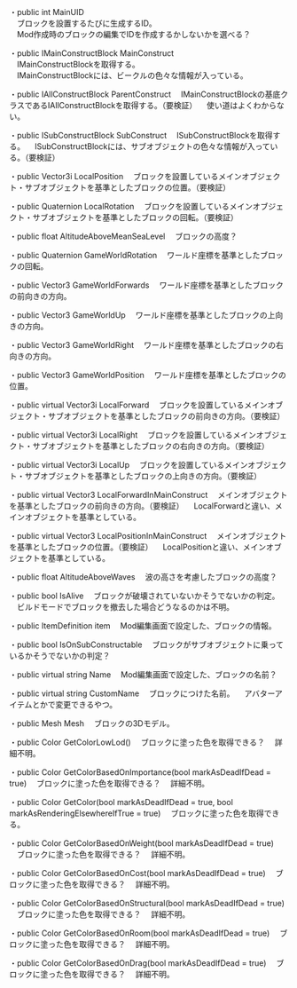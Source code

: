 ・public int MainUID  
　ブロックを設置するたびに生成するID。  
　Mod作成時のブロックの編集でIDを作成するかしないかを選べる？  

・public IMainConstructBlock MainConstruct  
　IMainConstructBlockを取得する。  
　IMainConstructBlockには、ビークルの色々な情報が入っている。  

・public IAllConstructBlock ParentConstruct
　IMainConstructBlockの基底クラスであるIAllConstructBlockを取得する。（要検証）
　使い道はよくわからない。

・public ISubConstructBlock SubConstruct
　ISubConstructBlockを取得する。
　ISubConstructBlockには、サブオブジェクトの色々な情報が入っている。（要検証）

・public Vector3i LocalPosition
　ブロックを設置しているメインオブジェクト・サブオブジェクトを基準としたブロックの位置。（要検証）

・public Quaternion LocalRotation
　ブロックを設置しているメインオブジェクト・サブオブジェクトを基準としたブロックの回転。（要検証）

・public float AltitudeAboveMeanSeaLevel
　ブロックの高度？

・public Quaternion GameWorldRotation
　ワールド座標を基準としたブロックの回転。

・public Vector3 GameWorldForwards
　ワールド座標を基準としたブロックの前向きの方向。

・public Vector3 GameWorldUp
　ワールド座標を基準としたブロックの上向きの方向。

・public Vector3 GameWorldRight
　ワールド座標を基準としたブロックの右向きの方向。

・public Vector3 GameWorldPosition
　ワールド座標を基準としたブロックの位置。

・public virtual Vector3i LocalForward
　ブロックを設置しているメインオブジェクト・サブオブジェクトを基準としたブロックの前向きの方向。（要検証）

・public virtual Vector3i LocalRight
　ブロックを設置しているメインオブジェクト・サブオブジェクトを基準としたブロックの右向きの方向。（要検証）

・public virtual Vector3i LocalUp
　ブロックを設置しているメインオブジェクト・サブオブジェクトを基準としたブロックの上向きの方向。（要検証）

・public virtual Vector3 LocalForwardInMainConstruct
　メインオブジェクトを基準としたブロックの前向きの方向。（要検証）
　LocalForwardと違い、メインオブジェクトを基準としている。

・public virtual Vector3 LocalPositionInMainConstruct
　メインオブジェクトを基準としたブロックの位置。（要検証）
　LocalPositionと違い、メインオブジェクトを基準としている。

・public float AltitudeAboveWaves
　波の高さを考慮したブロックの高度？

・public bool IsAlive
　ブロックが破壊されていないかそうでないかの判定。
　ビルドモードでブロックを撤去した場合どうなるのかは不明。

・public ItemDefinition item
　Mod編集画面で設定した、ブロックの情報。

・public bool IsOnSubConstructable
　ブロックがサブオブジェクトに乗っているかそうでないかの判定？

・public virtual string Name
　Mod編集画面で設定した、ブロックの名前？

・public virtual string CustomName
　ブロックにつけた名前。
　アバターアイテムとかで変更できるやつ。

・public Mesh Mesh
　ブロックの3Dモデル。

・public Color GetColorLowLod()
　ブロックに塗った色を取得できる？
　詳細不明。

・public Color GetColorBasedOnImportance(bool markAsDeadIfDead = true)
　ブロックに塗った色を取得できる？
　詳細不明。

・public Color GetColor(bool markAsDeadIfDead = true, bool markAsRenderingElsewhereIfTrue = true)
　ブロックに塗った色を取得できる。

・public Color GetColorBasedOnWeight(bool markAsDeadIfDead = true)
　ブロックに塗った色を取得できる？
　詳細不明。

・public Color GetColorBasedOnCost(bool markAsDeadIfDead = true)
　ブロックに塗った色を取得できる？
　詳細不明。

・public Color GetColorBasedOnStructural(bool markAsDeadIfDead = true)
　ブロックに塗った色を取得できる？
　詳細不明。

・public Color GetColorBasedOnRoom(bool markAsDeadIfDead = true)
　ブロックに塗った色を取得できる？
　詳細不明。

・public Color GetColorBasedOnDrag(bool markAsDeadIfDead = true)
　ブロックに塗った色を取得できる？
　詳細不明。


